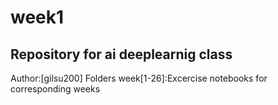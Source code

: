 # week1
## **Repository for ai deeplearnig class**
Author:[gilsu200]
Folders
 week[1-26]:Excercise notebooks for corresponding weeks
